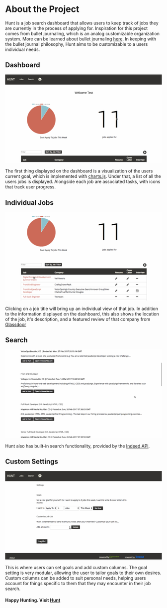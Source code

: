 # About the Project
Hunt is a job search dashboard that allows users to keep track of jobs they are currently in the process of applying for. Inspiration for this project comes from bullet journaling, which is an analog customizable organization system. More can be learned about bullet journaling [here](http://bulletjournal.com/). In keeping with the bullet journal philosophy, Hunt aims to be customizable to a users individual needs.

## Dashboard

![](/md-images/hunt-dashboard.gif)

The first thing displayed on the dashboard is a visualization of the users current goal, which is implemented with [charts.js](http://www.chartjs.org/). Under that, a list of all the users jobs is displayed. Alongside each job are associated tasks, with icons that track user progress.

## Individual Jobs

![](/md-images/hunt-jobview.gif)

Clicking on a job title will bring up an individual view of that job. In addition to the information displayed on the dashboard, this also shows the location of the job, it's description, and a featured review of that company from [Glassdoor](https://www.glassdoor.com/developer/index.htm)

## Search

![](/md-images/hunt-search.gif)

Hunt also has built-in search functionality, provided by the [Indeed API](https://www.indeed.com/publisher).

## Custom Settings


![](/md-images/hunt-settings.gif)

This is where users can set goals and add custom columns. The goal setting is very modular, allowing the user to tailor goals to their own desires. Custom columns can be added to suit personal needs, helping users account for things specific to them that they may encounter in their job search.

#### Happy Hunting. Visit [Hunt](malilasage-hunt.herokuapp.com)
